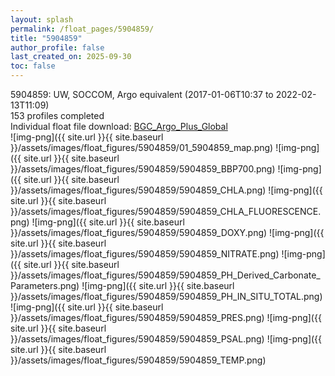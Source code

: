 ```yaml
---
layout: splash
permalink: /float_pages/5904859/
title: "5904859"
author_profile: false
last_created_on: 2025-09-30
toc: false
---
```

 
5904859: UW, SOCCOM, Argo equivalent (2017-01-06T10:37 to 2022-02-13T11:09)\
153 profiles completed\
Individual float file download: [BGC_Argo_Plus_Global](https://ftp.soest.hawaii.edu/bgc_argo_plus/Individual_Floats/outliers_removed/5904859_Sprof_processed.nc)\
![img-png]({{ site.url }}{{ site.baseurl }}/assets/images/float_figures/5904859/01_5904859_map.png)
![img-png]({{ site.url }}{{ site.baseurl }}/assets/images/float_figures/5904859/5904859_BBP700.png)
![img-png]({{ site.url }}{{ site.baseurl }}/assets/images/float_figures/5904859/5904859_CHLA.png)
![img-png]({{ site.url }}{{ site.baseurl }}/assets/images/float_figures/5904859/5904859_CHLA_FLUORESCENCE.png)
![img-png]({{ site.url }}{{ site.baseurl }}/assets/images/float_figures/5904859/5904859_DOXY.png)
![img-png]({{ site.url }}{{ site.baseurl }}/assets/images/float_figures/5904859/5904859_NITRATE.png)
![img-png]({{ site.url }}{{ site.baseurl }}/assets/images/float_figures/5904859/5904859_PH_Derived_Carbonate_Parameters.png)
![img-png]({{ site.url }}{{ site.baseurl }}/assets/images/float_figures/5904859/5904859_PH_IN_SITU_TOTAL.png)
![img-png]({{ site.url }}{{ site.baseurl }}/assets/images/float_figures/5904859/5904859_PRES.png)
![img-png]({{ site.url }}{{ site.baseurl }}/assets/images/float_figures/5904859/5904859_PSAL.png)
![img-png]({{ site.url }}{{ site.baseurl }}/assets/images/float_figures/5904859/5904859_TEMP.png)
